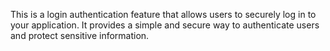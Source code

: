 This is a login authentication feature that allows users to securely log in to your application. It provides a simple and secure way to authenticate users and protect sensitive information.
